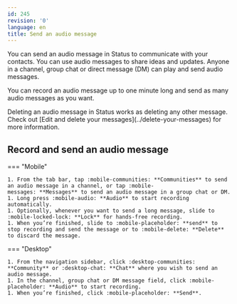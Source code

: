 ```yaml
---
id: 245
revision: '0'
language: en
title: Send an audio message
---
```


You can send an audio message in Status to communicate with your contacts. You can use audio messages to share ideas and updates. Anyone in a channel, group chat or direct message (DM) can play and send audio messages.

You can record an audio message up to one minute long and send as many audio messages as you want.

<Admonition type="info">
Deleting an audio message in Status works as deleting any other message. Check out [Edit and delete your messages](../delete-your-messages) for more information.
</Admonition>

## Record and send an audio message

=== "Mobile"

    1. From the tab bar, tap :mobile-communities: **Communities** to send an audio message in a channel, or tap :mobile-messages: **Messages** to send an audio message in a group chat or DM.
    1. Long press :mobile-audio: **Audio** to start recording automatically.
    1. Optionally, whenever you want to send a long message, slide to :mobile-locked-lock: **Lock** for hands-free recording.
    1. When you’re finished, slide to :mobile-placeholder: **send** to stop recording and send the message or to :mobile-delete: **Delete** to discard the message.

=== "Desktop"

    1. From the navigation sidebar, click :desktop-communities: **Community** or :desktop-chat: **Chat** where you wish to send an audio message.
    1. In the channel, group chat or DM message field, click :mobile-placeholder: **Audio** to start recording.
    1. When you’re finished, click :mobile-placeholder: **Send**.
